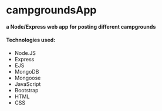 # campgroundsApp

####  a Node/Express web app for posting different campgrounds

#### Technologies used:

* Node.JS
* Express
* EJS
* MongoDB
* Mongoose
* JavaScript
* Bootstrap
* HTML
* CSS
